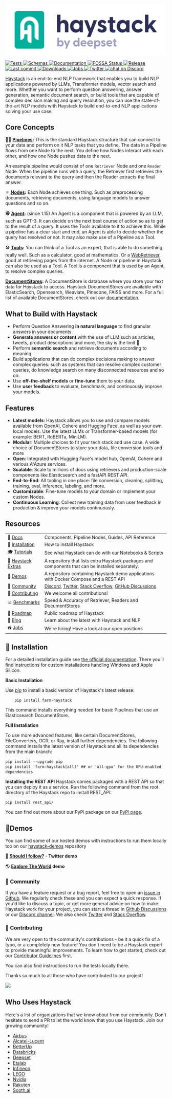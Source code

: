 <p align="center">
  <a href="https://www.deepset.ai/haystack/"><img src="https://raw.githubusercontent.com/deepset-ai/haystack/main/docs/img/haystack_logo_colored.png" alt="Haystack"></a>
</p>

<p>
    <a href="https://github.com/deepset-ai/haystack/actions/workflows/tests.yml">
        <img alt="Tests" src="https://github.com/deepset-ai/haystack/workflows/Tests/badge.svg?branch=main">
    </a>
    <a href="https://github.com/deepset-ai/haystack-json-schema/actions/workflows/schemas.yml">
        <img alt="Schemas" src="https://github.com/deepset-ai/haystack-json-schema/actions/workflows/schemas.yml/badge.svg">
    </a>
    <a href="https://docs.haystack.deepset.ai">
        <img alt="Documentation" src="https://img.shields.io/website?label=documentation&up_message=online&url=https%3A%2F%2Fdocs.haystack.deepset.ai">
    </a>
    <a href="https://app.fossa.com/projects/custom%2B24445%2Fgithub.com%2Fdeepset-ai%2Fhaystack?ref=badge_shield">
        <img alt="FOSSA Status" src="https://app.fossa.com/api/projects/custom%2B24445%2Fgithub.com%2Fdeepset-ai%2Fhaystack.svg?type=shield"/>
    </a>
    <a href="https://github.com/deepset-ai/haystack/releases">
        <img alt="Release" src="https://img.shields.io/github/release/deepset-ai/haystack">
    </a>
    <a href="https://github.com/deepset-ai/haystack/commits/main">
        <img alt="Last commit" src="https://img.shields.io/github/last-commit/deepset-ai/haystack">
    </a>
    <a href="https://pepy.tech/project/farm-haystack">
        <img alt="Downloads" src="https://pepy.tech/badge/farm-haystack/month">
    </a>
    <a href="https://www.deepset.ai/jobs">
        <img alt="Jobs" src="https://img.shields.io/badge/Jobs-We're%20hiring-blue">
    </a>
        <a href="https://twitter.com/intent/follow?screen_name=deepset_ai">
        <img alt="Twitter" src="https://img.shields.io/badge/follow-%40deepset_ai-1DA1F2?logo=twitter">
    </a>
    <a href="https://discord.com/invite/qZxjM4bAHU">
        <img alt="chat on Discord" src="https://img.shields.io/discord/993534733298450452?logo=discord">
    </a>
</p>

[Haystack](https://haystack.deepset.ai/) is an end-to-end NLP framework that enables you to build NLP applications powered by LLMs, Transformer models, vector search and more. Whether you want to perform question answering, answer generation, semantic document search, or build tools that are capable of complex decision making and query resolution, you can use the state-of-the-art NLP models with Haystack to build end-to-end NLP applications solving your use case.

## Core Concepts

🏃‍♀️ **[Pipelines](https://docs.haystack.deepset.ai/docs/pipelines):** This is the standard Haystack structure that can connect to your data and perform on it NLP tasks that you define. The data in a Pipeline flows from one Node to the next. You define how Nodes interact with each other, and how one Node pushes data to the next.

An example pipeline would consist of one `Retriever` Node and one `Reader` Node. When the pipeline runs with a query, the Retriever first retrieves the documents relevant to the query and then the Reader extracts the final answer.

⚛️ **[Nodes](https://docs.haystack.deepset.ai/docs/nodes_overview):** Each Node achieves one thing. Such as preprocessing documents, retrieving documents, using language models to answer questions and so on.

🕵️ **[Agent](https://docs.haystack.deepset.ai/docs/agent):** (since 1.15) An Agent is a component that is powered by an LLM, such as GPT-3. It can decide on the next best course of action so as to get to the result of a query. It uses the Tools available to it to achieve this. While a pipeline has a clear start and end, an Agent is able to decide whether the query has resolved or not. It may also make use of a Pipeline as a Tool.

🛠️ **[Tools](https://docs.haystack.deepset.ai/docs/agent#tools):** You can think of a Tool as an expert, that is able to do something really well. Such as a calculator, good at mathematics. Or a [WebRetriever](https://docs.haystack.deepset.ai/docs/agent#web-tools), good at retrieving pages from the internet. A Node or pipeline in Haystack can also be used as a Tool. A Tool is a component that is used by an Agent, to resolve complex queries.

**[DocumentStores](https://docs.haystack.deepset.ai/docs/document_store):** A DocumentStore is database where you store your text data for Haystack to access. Haystack DocumentStores are available with ElasticSearch, Opensearch, Weaviate, Pinecone, FAISS and more. For a full list of available DocumentStores, check out our [documentation](https://docs.haystack.deepset.ai/docs/document_store).

## What to Build with Haystack

-   Perform Question Answering **in natural language** to find granular answers in your documents.
-   **Generate answers or content** with the use of LLM such as articles, tweets, product descriptions and more, the sky is the limit 🚀
-   Perform **semantic search** and retrieve documents according to meaning.
-   Build applications that can do complex decisions making to answer complex queries: such as systems that can resolve complex customer queries, do knowledge search on many disconnected resources and so on.
-   Use **off-the-shelf models** or **fine-tune** them to your data.
-   Use **user feedback** to evaluate, benchmark, and continuously improve your models.

## Features

-   **Latest models**: Haystack allows you to use and compare models available from OpenAI, Cohere and Hugging Face, as well as your own local models. Use the latest LLMs or Transformer-based models (for example: BERT, RoBERTa, MiniLM).
-   **Modular**: Multiple choices to fit your tech stack and use case. A wide choice of DocumentStores to store your data, file conversion tools and more
-   **Open**: Integrated with Hugging Face's model hub, OpenAI, Cohere and various A“Azure services.
-   **Scalable**: Scale to millions of docs using retrievers and production-scale components like Elasticsearch and a fastAPI REST API.
-   **End-to-End**: All tooling in one place: file conversion, cleaning, splitting, training, eval, inference, labeling, and more.
-   **Customizable**: Fine-tune models to your domain or implement your custom Nodes.
-   **Continuous Learning**: Collect new training data from user feedback in production & improve your models continuously.

## Resources
|                                                                                               |                                                                                                                                                                                                                                                   |
| --------------------------------------------------------------------------------------------- | ------------------------------------------------------------------------------------------------------------------------------------------------------------------------------------------------------------------------------------------------- |
| 📒 [Docs](https://docs.haystack.deepset.ai)                                             | Components, Pipeline Nodes, Guides, API Reference                                                                                                                                                                                                 |
| 💾 [Installation](https://github.com/deepset-ai/haystack#-installation) | How to install Haystack                                                                                                                                                                                                                           |
| 🎓 [Tutorials](https://haystack.deepset.ai/tutorials)     | See what Haystack can do with our Notebooks & Scripts                                                                                                                                                                                             |
| 🎉 [Haystack Extras](https://github.com/deepset-ai/haystack-extras)               | A repository that lists extra Haystack packages and components that can be installed separately.                                                                                                                                                                                             |
| 🔰 [Demos](https://github.com/deepset-ai/haystack-demos)           | A repository containing Haystack demo applications with Docker Compose and a REST API                                                                                                                                                                                  |
| 🖖 [Community](https://github.com/deepset-ai/haystack#vulcan_salute-community)   | [Discord](https://haystack.deepset.ai/community/join), [Twitter](https://twitter.com/deepset_ai), [Stack Overflow](https://stackoverflow.com/questions/tagged/haystack), [GitHub Discussions](https://github.com/deepset-ai/haystack/discussions) |
| 💙 [Contributing](https://github.com/deepset-ai/haystack#heart-contributing)             | We welcome all contributions!                                                                                                                                                                                                                     |
| 📊 [Benchmarks](https://haystack.deepset.ai/benchmarks/)                             | Speed & Accuracy of Retriever, Readers and DocumentStores                                                                                                                                                                                         |
| 🔭 [Roadmap](https://haystack.deepset.ai/overview/roadmap)                           | Public roadmap of Haystack                                                                                                                                                                                                                        |
| 📰 [Blog](https://haystack.deepset.ai/blog)                                             | Learn about the latest with Haystack and NLP                                                                                                                                                                   |
| ☎️ [Jobs](https://www.deepset.ai/jobs)                                                   | We're hiring! Have a look at our open positions                                                                                                                                                                                                   |


## 💾 Installation

For a detailed installation guide see [the official documentation](https://docs.haystack.deepset.ai/docs/installation). There you’ll find instructions for custom installations handling Windows and Apple Silicon.

**Basic Installation**

Use [pip](https://github.com/pypa/pip) to install a basic version of Haystack's latest release:

```
    pip install farm-haystack
```

This command installs everything needed for basic Pipelines that use an Elasticsearch DocumentStore.

**Full Installation**

To use more advanced features, like certain DocumentStores, FileConverters, OCR, or Ray, install further dependencies. The following command installs the latest version of Haystack and all its dependencies from the main branch:

```
pip install --upgrade pip
pip install 'farm-haystack[all]' ## or 'all-gpu' for the GPU-enabled dependencies
```

**Installing the REST API** Haystack comes packaged with a REST API so that you can deploy it as a service. Run the following command from the root directory of the Haystack repo to install REST_API:

```
pip install rest_api/
```

You can find out more about our PyPi package on our [PyPi page](https://pypi.org/project/farm-haystack/).

## 🔰Demos

You can find some of our hosted demos with instructions to run them locally too on our [haystack-demos](https://github.com/deepset-ai/haystack-demos) repository

🐥 **[Should I follow?](https://huggingface.co/spaces/deepset/should-i-follow) - Twitter demo**

🌎 **[Explore The World](https://haystack-demo.deepset.ai/) demo**

### 🖖 Community

If you have a feature request or a bug report, feel free to open an [issue in Github](https://github.com/deepset-ai/haystack/issues). We regularly check these and you can expect a quick response. If you'd like to discuss a topic, or get more general advice on how to make Haystack work for your project, you can start a thread in [Github Discussions](https://github.com/deepset-ai/haystack/discussions) or our [Discord channel](https://haystack.deepset.ai/community). We also check [Twitter](https://twitter.com/deepset_ai) and [Stack Overflow](https://stackoverflow.com/questions/tagged/haystack).

### 💙 Contributing

We are very open to the community's contributions - be it a quick fix of a typo, or a completely new feature! You don't need to be a Haystack expert to provide meaningful improvements. To learn how to get started, check out our [Contributor Guidelines](https://github.com/deepset-ai/haystack/blob/main/CONTRIBUTING.md) first.

You can also find instructions to run the tests locally there.

Thanks so much to all those who have contributed to our project!

<a href="[](https://github.com/deepset-ai/haystack/graphs/contributors)[https://github.com/deepset-ai/haystack/graphs/contributors](https://github.com/deepset-ai/haystack/graphs/contributors)"> <img src="[](https://contrib.rocks/image?repo=deepset-ai/haystack)[https://contrib.rocks/image?repo=deepset-ai/haystack](https://contrib.rocks/image?repo=deepset-ai/haystack)" /> </a>

## Who Uses Haystack

Here's a list of organizations that we know about from our community. Don't hesitate to send a PR to let the world know that you use Haystack. Join our growing community!

-   [Airbus](https://www.airbus.com/en)
-   [Alcatel-Lucent](https://www.al-enterprise.com/)
-   [BetterUp](https://www.betterup.com/)
-   [Databricks](https://www.databricks.com/)
-   [Deepset](https://deepset.ai/)
-   [Etalab](https://www.etalab.gouv.fr/)
-   [Infineon](https://www.infineon.com/)
-   [LEGO](https://www.lego.com/)
-   [Nvidia](https://www.nvidia.com/en-us/)
-   [Rakuten](https://www.rakuten.com/)
-   [Sooth.ai](https://sooth.ai/)
